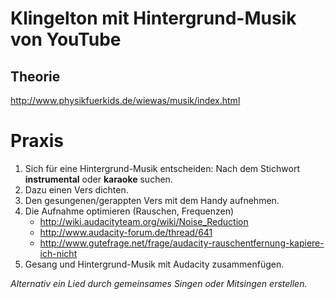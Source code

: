 # Klingelton mit Hintergrund-Musik von YouTube

## Theorie
http://www.physikfuerkids.de/wiewas/musik/index.html

# Praxis
1. Sich für eine Hintergrund-Musik entscheiden: Nach dem Stichwort **instrumental** oder **karaoke** suchen.
1. Dazu einen Vers dichten.
1. Den gesungenen/gerappten Vers mit dem Handy aufnehmen.
1. Die Aufnahme optimieren (Rauschen, Frequenzen)
	* http://wiki.audacityteam.org/wiki/Noise_Reduction
	* http://www.audacity-forum.de/thread/641
	* http://www.gutefrage.net/frage/audacity-rauschentfernung-kapiere-ich-nicht
1. Gesang und Hintergrund-Musik mit Audacity zusammenfügen.

*Alternativ ein Lied durch gemeinsames Singen oder Mitsingen erstellen.*
